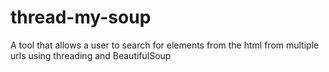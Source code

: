 # thread-my-soup
A tool that allows a user to search for elements from the html from multiple urls using threading and BeautifulSoup
